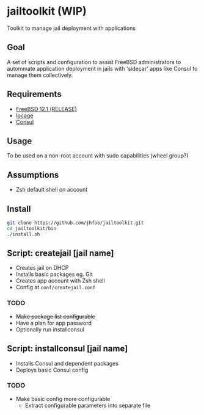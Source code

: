 # jailtoolkit (WIP)
Toolkit to manage jail deployment with applications

## Goal
A set of scripts and configuration to assist FreeBSD administrators to autommate application deployment in jails with 'sidecar' apps like Consul to manage them collectively.

## Requirements
- [FreeBSD 12.1 (RELEASE)](https://www.freebsd.org/where.html)
- [Iocage](https://github.com/iocage/iocage)
- [Consul](https://www.consul.io/)

## Usage
To be used on a non-root account with sudo capabilities (wheel group?)

## Assumptions
- Zsh default shell on account

## Install
~~~sh
git clone https://github.com/jhfoo/jailtoolkit.git
cd jailtoolkit/bin
./install.sh
~~~

## Script: createjail [jail name]
- Creates jail on DHCP
- Installs basic packages eg. Git
- Creates app account with Zsh shell
- Config at `conf/createjail.conf`

### TODO
- ~~Make package list configurable~~
- Have a plan for app password
- Optionally run installconsul

## Script: installconsul [jail name]
- Installs Consul and dependent packages
- Deploys basic Consul config

### TODO
- Make basic config more configurable
  - Extract configurable parameters into separate file
